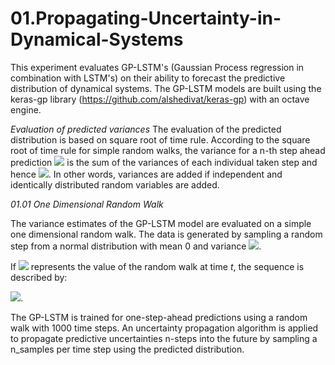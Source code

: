 # 01.Propagating-Uncertainty-in-Dynamical-Systems

This experiment evaluates GP-LSTM's (Gaussian Process regression in combination with LSTM's) on their ability to forecast the predictive distribution of dynamical systems.
The GP-LSTM models are built using the keras-gp library (https://github.com/alshedivat/keras-gp) with an octave engine.

*Evaluation of predicted variances*
The evaluation of the predicted distribution is based on square root of time rule.
According to the square root of time rule for simple random walks, the variance for a n-th step ahead prediction <img src="https://render.githubusercontent.com/render/math?math=\sigma_{n}^{2}">
is the sum of the variances of each
individual taken step and hence <img src="https://render.githubusercontent.com/render/math?math=n*\sigma_{1}^{2}">. 
In other words, variances are added if independent and identically distributed random variables are added.

*01.01 One Dimensional Random Walk*

The variance estimates of the GP-LSTM model are evaluated on a simple one
dimensional random walk. The data is generated by sampling a random step
from a normal distribution with mean 0 and variance <img src="https://render.githubusercontent.com/render/math?math=\sigma^{2}">.

If <img src="https://render.githubusercontent.com/render/math?math=S_{t}"> represents the value of the random walk at time *t*, the sequence is described by:

<img src="https://render.githubusercontent.com/render/math?math=S_{t+1} \ = \ S_{t} $+$ \epsilon , \epsilon \sim \mathcal{N}(0,\,\sigma_{1}^{2})">.

The GP-LSTM is trained for one-step-ahead predictions using a random walk with 1000 time steps.
An uncertainty propagation algorithm is applied to propagate predictive uncertainties n-steps into the future by sampling a n_samples per time step using the predicted distribution.